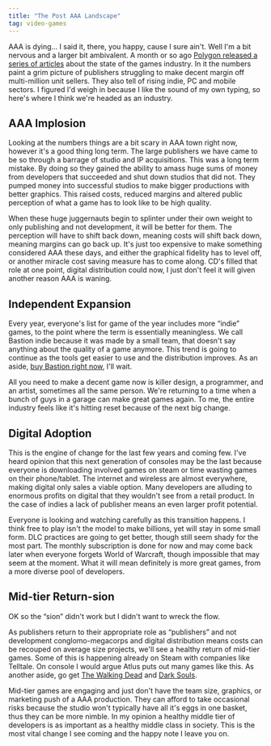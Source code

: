 ```yaml
---
title: "The Post AAA Landscape"
tag: video-games
---
```

AAA is dying... I said it, there, you happy, cause I sure ain't. Well I'm a bit nervous and a larger bit ambivalent. A month or so ago [Polygon released a series of articles](http://www.polygon.com/2012/10/1/3439738/the-state-of-games-state-of-aaa) about the state of the games industry. In it the numbers paint a grim picture of publishers struggling to make decent margin off multi-million unit sellers. They also tell of rising indie, PC and mobile sectors. I figured I'd weigh in because I like the sound of my own typing, so here's where I think we're headed as an industry.

## AAA Implosion

Looking at the numbers things are a bit scary in AAA town right now, however it's a good thing long term. The large publishers we have came to be so through a barrage of studio and IP acquisitions. This was a long term mistake. By doing so they gained the ability to amass huge sums of money from developers that succeeded and shut down studios that did not. They pumped money into successful studios to make bigger productions with better graphics. This raised costs, reduced margins and altered public perception of what a game has to look like to be high quality.

When these huge juggernauts begin to splinter under their own weight to only publishing and not development, it will be better for them. The perception will have to shift back down, meaning costs will shift back down, meaning margins can go back up. It's just too expensive to make something considered AAA these days, and either the graphical fidelity has to level off, or another miracle cost saving measure has to come along. CD's filled that role at one point, digital distribution could now, I just don't feel it will given another reason AAA is waning.

## Independent Expansion

Every year, everyone's list for game of the year includes more “indie” games, to the point where the term is essentially meaningless. We call Bastion indie because it was made by a small team, that doesn't say anything about the quality of a game anymore. This trend is going to continue as the tools get easier to use and the distribution improves. As an aside, [buy Bastion right now](http://store.steampowered.com/app/107100/), I'll wait.

All you need to make a decent game now is killer design, a programmer, and an artist, sometimes all the same person. We're returning to a time when a bunch of guys in a garage can make great games again. To me, the entire industry feels like it's hitting reset because of the next big change.

## Digital Adoption

This is the engine of change for the last few years and coming few. I've heard opinion that this next generation of consoles may be the last because everyone is downloading involved games on steam or time wasting games on their phone/tablet. The internet and wireless are almost everywhere, making digital only sales a viable option. Many developers are alluding to enormous profits on digital that they wouldn't see from a retail product. In the case of indies a lack of publisher means an even larger profit potential.

Everyone is looking and watching carefully as this transition happens. I think free to play isn't the model to make billions, yet will stay in some small form. DLC practices are going to get better, though still seem shady for the most part. The monthly subscription is done for now and may come back later when everyone forgets World of Warcraft, though impossible that may seem at the moment. What it will mean definitely is more great games, from a more diverse pool of developers.

## Mid-tier Return-sion

OK so the “sion” didn't work but I didn't want to wreck the flow.

As publishers return to their appropriate role as “publishers” and not development conglomo-megacorps and digital distribution means costs can be recouped on average size projects, we'll see a healthy return of mid-tier games. Some of this is happening already on Steam with companies like Telltale. On console I would argue Atlus puts out many games like this. As another aside, go get [The Walking Dead](http://store.steampowered.com/app/207610/) and [Dark Souls](http://www.amazon.ca/Namco-11047-Dark-Souls/dp/B004NRN5EO).

Mid-tier games are engaging and just don't have the team size, graphics, or marketing push of a AAA production. They can afford to take occasional risks because the studio won't typically have all it's eggs in one basket, thus they can be more nimble. In my opinion a healthy middle tier of developers is as important as a healthy middle class in society. This is the most vital change I see coming and the happy note I leave you on.